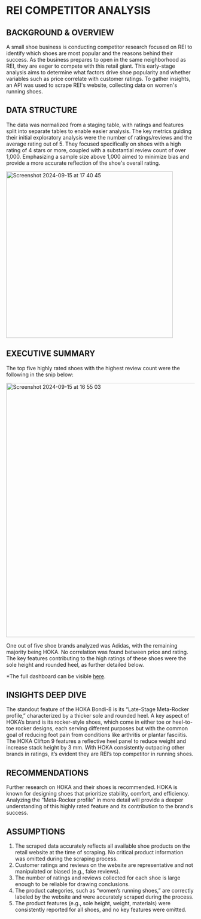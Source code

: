 # REI COMPETITOR ANALYSIS

## BACKGROUND & OVERVIEW

A small shoe business is conducting competitor research focused on REI to identify which shoes are most popular and the reasons behind their success. As the business prepares to open in the same neighborhood as REI, they are eager to compete with this retail giant. This early-stage analysis aims to determine what factors drive shoe popularity and whether variables such as price correlate with customer ratings. To gather insights, an API was used to scrape REI's website, collecting data on women's running shoes.


## DATA STRUCTURE 

The data was normalized from a staging table, with ratings and features split into separate tables to enable easier analysis. The key metrics guiding their initial exploratory analysis were the number of ratings/reviews and the average rating out of 5. They focused specifically on shoes with a high rating of 4 stars or more, coupled with a substantial review count of over 1,000. Emphasizing a sample size above 1,000 aimed to minimize bias and provide a more accurate reflection of the shoe's overall rating.

<img width="445" alt="Screenshot 2024-09-15 at 17 40 45" src="https://github.com/user-attachments/assets/a69c7217-60d6-4794-9fed-43575cd20a3b">


## EXECUTIVE SUMMARY

The top five highly rated shoes with the highest review count were the following in the snip below:

<img width="679" alt="Screenshot 2024-09-15 at 16 55 03" src="https://github.com/user-attachments/assets/4c78fcd9-68f8-489c-be72-f5eae7461d56">

One out of five shoe brands analyzed was Adidas, with the remaining majority being HOKA. No correlation was found between price and rating. The key features contributing to the high ratings of these shoes were the sole height and rounded heel, as further detailed below.

*The full dashboard can be visible [here](https://public.tableau.com/app/profile/claire.kohler/viz/Competitoranalysis_17259320149230/REIHighestRatedShoes).

## INSIGHTS DEEP DIVE

The standout feature of the HOKA Bondi-8 is its “Late-Stage Meta-Rocker profile,” characterized by a thicker sole and rounded heel. A key aspect of HOKA’s brand is its rocker-style shoes, which come in either toe or heel-to-toe rocker designs, each serving different purposes but with the common goal of reducing foot pain from conditions like arthritis or plantar fasciitis. The HOKA Clifton 9 features a reflective heel panel to reduce weight and increase stack height by 3 mm. With HOKA consistently outpacing other brands in ratings, it’s evident they are REI’s top competitor in running shoes.

## RECOMMENDATIONS

Further research on HOKA and their shoes is recommended. HOKA is known for designing shoes that prioritize stability, comfort, and efficiency. Analyzing the “Meta-Rocker profile” in more detail will provide a deeper understanding of this highly rated feature and its contribution to the brand’s success.

## ASSUMPTIONS

1. The scraped data accurately reflects all available shoe products on the retail website at the time of scraping. No critical product information was omitted during the scraping process.
2. Customer ratings and reviews on the website are representative and not manipulated or biased (e.g., fake reviews).
3. The number of ratings and reviews collected for each shoe is large enough to be reliable for drawing conclusions.
4. The product categories, such as “women’s running shoes,” are correctly labeled by the website and were accurately scraped during the process.
5. The product features (e.g., sole height, weight, materials) were consistently reported for all shoes, and no key features were omitted.

